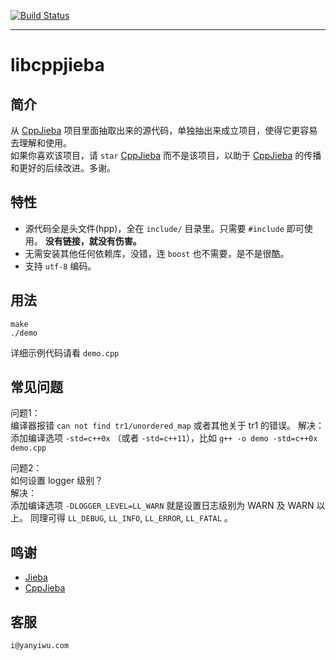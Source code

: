 [![Build Status](https://travis-ci.org/yanyiwu/libcppjieba.png?branch=master)](https://travis-ci.org/yanyiwu/libcppjieba)
- - -

# libcppjieba

## 简介

从 [CppJieba] 项目里面抽取出来的源代码，单独抽出来成立项目，使得它更容易去理解和使用。  
如果你喜欢该项目，请 `star` [CppJieba] 而不是该项目，以助于 [CppJieba] 的传播和更好的后续改进。多谢。  

## 特性

+ 源代码全是头文件(hpp)，全在 `include/` 目录里。只需要 `#include` 即可使用。 **没有链接，就没有伤害。**
+ 无需安装其他任何依赖库，没错，连 `boost` 也不需要，是不是很酷。
+ 支持 `utf-8` 编码。

## 用法

```
make 
./demo
```

详细示例代码请看 `demo.cpp`

## 常见问题

问题1：   
编译器报错 `can not find tr1/unordered_map` 或者其他关于 tr1 的错误。
解决：    
添加编译选项 `-std=c++0x` （或者 `-std=c++11`），比如 `g++ -o demo -std=c++0x demo.cpp`  

问题2：   
如何设置 logger 级别？  
解决：    
添加编译选项 `-DLOGGER_LEVEL=LL_WARN`  就是设置日志级别为 WARN 及 WARN 以上。
同理可得 `LL_DEBUG`, `LL_INFO`, `LL_ERROR`, `LL_FATAL` 。

## 鸣谢

+ [Jieba]
+ [CppJieba]

## 客服

```
i@yanyiwu.com
```

[CppJieba]:https://github.com/yanyiwu/cppjieba
[Jieba]:https://github.com/fxsjy/jieba
